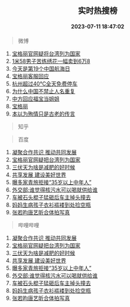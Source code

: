 <div align="center"><h2>实时热搜榜</h2><h4>2023-07-11 18:47:02</h4></div>

> 微博  

1. [宝格丽官网疑将台湾列为国家](https://s.weibo.com/weibo?q=%23%E5%AE%9D%E6%A0%BC%E4%B8%BD%E5%AE%98%E7%BD%91%E7%96%91%E5%B0%86%E5%8F%B0%E6%B9%BE%E5%88%97%E4%B8%BA%E5%9B%BD%E5%AE%B6%23&t=31&band_rank=1&Refer=top)<br />
2. [1米58男子苦练绣花一幅卖到6万8](https://s.weibo.com/weibo?q=%231%E7%B1%B358%E7%94%B7%E5%AD%90%E8%8B%A6%E7%BB%83%E7%BB%A3%E8%8A%B1%E4%B8%80%E5%B9%85%E5%8D%96%E5%88%B06%E4%B8%878%23&t=31&band_rank=2&Refer=top)<br />
3. [今天是第19个中国航海日](https://s.weibo.com/weibo?q=%23%E4%BB%8A%E5%A4%A9%E6%98%AF%E7%AC%AC19%E4%B8%AA%E4%B8%AD%E5%9B%BD%E8%88%AA%E6%B5%B7%E6%97%A5%23&t=31&band_rank=3&Refer=top)<br />
4. [宝格丽客服回应](https://s.weibo.com/weibo?q=%23%E5%AE%9D%E6%A0%BC%E4%B8%BD%E5%AE%A2%E6%9C%8D%E5%9B%9E%E5%BA%94%23&t=31&band_rank=4&Refer=top)<br />
5. [杭州超过40℃全天免费停车](https://s.weibo.com/weibo?q=%23%E6%9D%AD%E5%B7%9E%E8%B6%85%E8%BF%8740%E2%84%83%E5%85%A8%E5%A4%A9%E5%85%8D%E8%B4%B9%E5%81%9C%E8%BD%A6%23&t=31&band_rank=5&Refer=top)<br />
6. [为什么中国不禁止人名重复](https://s.weibo.com/weibo?q=%E4%B8%BA%E4%BB%80%E4%B9%88%E4%B8%AD%E5%9B%BD%E4%B8%8D%E7%A6%81%E6%AD%A2%E4%BA%BA%E5%90%8D%E9%87%8D%E5%A4%8D&t=31&band_rank=6&Refer=top)<br />
7. [中方回应福宝当姐姐](https://s.weibo.com/weibo?q=%23%E4%B8%AD%E6%96%B9%E5%9B%9E%E5%BA%94%E7%A6%8F%E5%AE%9D%E5%BD%93%E5%A7%90%E5%A7%90%23&t=31&band_rank=7&Refer=top)<br />
8. [宝格丽](https://s.weibo.com/weibo?q=%23%E5%AE%9D%E6%A0%BC%E4%B8%BD%23&t=31&band_rank=8&Refer=top)<br />
9. [本以为殉情只是古老的传言](https://s.weibo.com/weibo?q=%E6%9C%AC%E4%BB%A5%E4%B8%BA%E6%AE%89%E6%83%85%E5%8F%AA%E6%98%AF%E5%8F%A4%E8%80%81%E7%9A%84%E4%BC%A0%E8%A8%80&t=31&band_rank=9&Refer=top)<br />

> 知乎  


> 百度  

1. [凝聚合作共识 推动共同发展](https://www.baidu.com/s?wd=%E5%87%9D%E8%81%9A%E5%90%88%E4%BD%9C%E5%85%B1%E8%AF%86+%E6%8E%A8%E5%8A%A8%E5%85%B1%E5%90%8C%E5%8F%91%E5%B1%95&sa=fyb_news&rsv_dl=fyb_news)<br />
2. [宝格丽官网疑把台湾列为国家](https://www.baidu.com/s?wd=%E5%AE%9D%E6%A0%BC%E4%B8%BD%E5%AE%98%E7%BD%91%E7%96%91%E6%8A%8A%E5%8F%B0%E6%B9%BE%E5%88%97%E4%B8%BA%E5%9B%BD%E5%AE%B6&sa=fyb_news&rsv_dl=fyb_news)<br />
3. [三伏天为啥是减肥的好时候](https://www.baidu.com/s?wd=%E4%B8%89%E4%BC%8F%E5%A4%A9%E4%B8%BA%E5%95%A5%E6%98%AF%E5%87%8F%E8%82%A5%E7%9A%84%E5%A5%BD%E6%97%B6%E5%80%99&sa=fyb_news&rsv_dl=fyb_news)<br />
4. [共享发展 建设美好世界](https://www.baidu.com/s?wd=%E5%85%B1%E4%BA%AB%E5%8F%91%E5%B1%95+%E5%BB%BA%E8%AE%BE%E7%BE%8E%E5%A5%BD%E4%B8%96%E7%95%8C&sa=fyb_news&rsv_dl=fyb_news)<br />
5. [曝多家青旅拒接“35岁以上中年人”](https://www.baidu.com/s?wd=%E6%9B%9D%E5%A4%9A%E5%AE%B6%E9%9D%92%E6%97%85%E6%8B%92%E6%8E%A5%E2%80%9C35%E5%B2%81%E4%BB%A5%E4%B8%8A%E4%B8%AD%E5%B9%B4%E4%BA%BA%E2%80%9D&sa=fyb_news&rsv_dl=fyb_news)<br />
6. [外交部:谁觉得核污水可以喝就供给谁](https://www.baidu.com/s?wd=%E5%A4%96%E4%BA%A4%E9%83%A8%3A%E8%B0%81%E8%A7%89%E5%BE%97%E6%A0%B8%E6%B1%A1%E6%B0%B4%E5%8F%AF%E4%BB%A5%E5%96%9D%E5%B0%B1%E4%BE%9B%E7%BB%99%E8%B0%81&sa=fyb_news&rsv_dl=fyb_news)<br />
7. [车被石头棍子猛砸后车主掉头撞去](https://www.baidu.com/s?wd=%E8%BD%A6%E8%A2%AB%E7%9F%B3%E5%A4%B4%E6%A3%8D%E5%AD%90%E7%8C%9B%E7%A0%B8%E5%90%8E%E8%BD%A6%E4%B8%BB%E6%8E%89%E5%A4%B4%E6%92%9E%E5%8E%BB&sa=fyb_news&rsv_dl=fyb_news)<br />
8. [妈妈生病孩子衣衫褴褛到处捡空瓶](https://www.baidu.com/s?wd=%E5%A6%88%E5%A6%88%E7%94%9F%E7%97%85%E5%AD%A9%E5%AD%90%E8%A1%A3%E8%A1%AB%E8%A4%B4%E8%A4%9B%E5%88%B0%E5%A4%84%E6%8D%A1%E7%A9%BA%E7%93%B6&sa=fyb_news&rsv_dl=fyb_news)<br />
9. [张若昀唐艺昕合体拍写真](https://www.baidu.com/s?wd=%E5%BC%A0%E8%8B%A5%E6%98%80%E5%94%90%E8%89%BA%E6%98%95%E5%90%88%E4%BD%93%E6%8B%8D%E5%86%99%E7%9C%9F&sa=fyb_news&rsv_dl=fyb_news)<br />

> 哔哩哔哩  

1. [凝聚合作共识 推动共同发展](https://www.baidu.com/s?wd=%E5%87%9D%E8%81%9A%E5%90%88%E4%BD%9C%E5%85%B1%E8%AF%86+%E6%8E%A8%E5%8A%A8%E5%85%B1%E5%90%8C%E5%8F%91%E5%B1%95&sa=fyb_news&rsv_dl=fyb_news)<br />
2. [宝格丽官网疑把台湾列为国家](https://www.baidu.com/s?wd=%E5%AE%9D%E6%A0%BC%E4%B8%BD%E5%AE%98%E7%BD%91%E7%96%91%E6%8A%8A%E5%8F%B0%E6%B9%BE%E5%88%97%E4%B8%BA%E5%9B%BD%E5%AE%B6&sa=fyb_news&rsv_dl=fyb_news)<br />
3. [三伏天为啥是减肥的好时候](https://www.baidu.com/s?wd=%E4%B8%89%E4%BC%8F%E5%A4%A9%E4%B8%BA%E5%95%A5%E6%98%AF%E5%87%8F%E8%82%A5%E7%9A%84%E5%A5%BD%E6%97%B6%E5%80%99&sa=fyb_news&rsv_dl=fyb_news)<br />
4. [共享发展 建设美好世界](https://www.baidu.com/s?wd=%E5%85%B1%E4%BA%AB%E5%8F%91%E5%B1%95+%E5%BB%BA%E8%AE%BE%E7%BE%8E%E5%A5%BD%E4%B8%96%E7%95%8C&sa=fyb_news&rsv_dl=fyb_news)<br />
5. [曝多家青旅拒接“35岁以上中年人”](https://www.baidu.com/s?wd=%E6%9B%9D%E5%A4%9A%E5%AE%B6%E9%9D%92%E6%97%85%E6%8B%92%E6%8E%A5%E2%80%9C35%E5%B2%81%E4%BB%A5%E4%B8%8A%E4%B8%AD%E5%B9%B4%E4%BA%BA%E2%80%9D&sa=fyb_news&rsv_dl=fyb_news)<br />
6. [外交部:谁觉得核污水可以喝就供给谁](https://www.baidu.com/s?wd=%E5%A4%96%E4%BA%A4%E9%83%A8%3A%E8%B0%81%E8%A7%89%E5%BE%97%E6%A0%B8%E6%B1%A1%E6%B0%B4%E5%8F%AF%E4%BB%A5%E5%96%9D%E5%B0%B1%E4%BE%9B%E7%BB%99%E8%B0%81&sa=fyb_news&rsv_dl=fyb_news)<br />
7. [车被石头棍子猛砸后车主掉头撞去](https://www.baidu.com/s?wd=%E8%BD%A6%E8%A2%AB%E7%9F%B3%E5%A4%B4%E6%A3%8D%E5%AD%90%E7%8C%9B%E7%A0%B8%E5%90%8E%E8%BD%A6%E4%B8%BB%E6%8E%89%E5%A4%B4%E6%92%9E%E5%8E%BB&sa=fyb_news&rsv_dl=fyb_news)<br />
8. [妈妈生病孩子衣衫褴褛到处捡空瓶](https://www.baidu.com/s?wd=%E5%A6%88%E5%A6%88%E7%94%9F%E7%97%85%E5%AD%A9%E5%AD%90%E8%A1%A3%E8%A1%AB%E8%A4%B4%E8%A4%9B%E5%88%B0%E5%A4%84%E6%8D%A1%E7%A9%BA%E7%93%B6&sa=fyb_news&rsv_dl=fyb_news)<br />
9. [张若昀唐艺昕合体拍写真](https://www.baidu.com/s?wd=%E5%BC%A0%E8%8B%A5%E6%98%80%E5%94%90%E8%89%BA%E6%98%95%E5%90%88%E4%BD%93%E6%8B%8D%E5%86%99%E7%9C%9F&sa=fyb_news&rsv_dl=fyb_news)<br />
